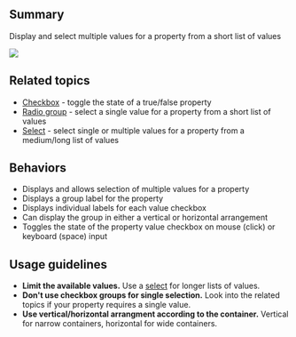 ## Summary

Display and select multiple values for a property from a short list of values

<img src="assets/images/ui-components/input-controls/checkbox/checkbox-group.png"/>

## Related topics

- [Checkbox](#/ui-components/input-fields/checkbox-group) - toggle the state of a true/false property
- [Radio group](#/ui-components/input-fields/radio-group) - select a single value for a property from a short list of values
- [Select](#/ui-components/input-fields/select) - select single or multiple values for a property from a medium/long list of values

## Behaviors

- Displays and allows selection of multiple values for a property
- Displays a group label for the property
- Displays individual labels for each value checkbox
- Can display the group in either a vertical or horizontal arrangement
- Toggles the state of the property value checkbox on mouse (click) or keyboard (space) input

## Usage guidelines

- **Limit the available values.** Use a [select](#/ui-components/input-fields/select) for longer lists of values.
- **Don't use checkbox groups for single selection.** Look into the related topics if your property requires a single value.
- **Use vertical/horizontal arrangment according to the container.**  Vertical for narrow containers, horizontal for wide containers.

